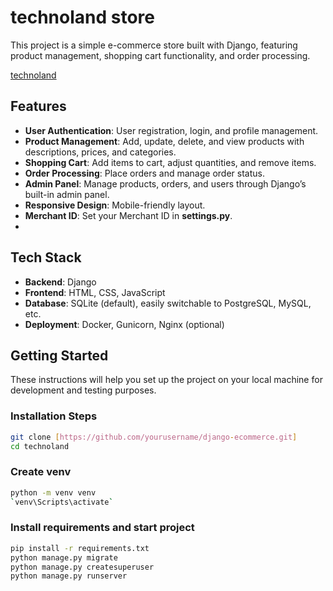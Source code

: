 # technoland store

This project is a simple e-commerce store built with Django, featuring product management, shopping cart functionality, and order processing.

<a href="https://technoland.liara.run " >technoland</a>
## Features

- **User Authentication**: User registration, login, and profile management.
- **Product Management**: Add, update, delete, and view products with descriptions, prices, and categories.
- **Shopping Cart**: Add items to cart, adjust quantities, and remove items.
- **Order Processing**: Place orders and manage order status.
- **Admin Panel**: Manage products, orders, and users through Django’s built-in admin panel.
- **Responsive Design**: Mobile-friendly layout.
- **Merchant ID**: Set your Merchant ID in **settings.py**.
- 

## Tech Stack

- **Backend**: Django
- **Frontend**: HTML, CSS, JavaScript
- **Database**: SQLite (default), easily switchable to PostgreSQL, MySQL, etc.
- **Deployment**: Docker, Gunicorn, Nginx (optional)

## Getting Started

These instructions will help you set up the project on your local machine for development and testing purposes. 



### Installation Steps
```bash
git clone [https://github.com/yourusername/django-ecommerce.git]
cd technoland
```
### Create venv
```bash
python -m venv venv
`venv\Scripts\activate`
```
### Install requirements and start project
```bash
pip install -r requirements.txt
python manage.py migrate
python manage.py createsuperuser
python manage.py runserver
```
   
